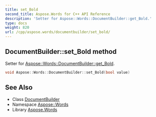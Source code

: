 ```yaml
---
title: set_Bold
second_title: Aspose.Words for C++ API Reference
description: 'Setter for Aspose::Words::DocumentBuilder::get_Bold.'
type: docs
weight: 820
url: /cpp/aspose.words/documentbuilder/set_bold/
---
```

## DocumentBuilder::set_Bold method


Setter for [Aspose::Words::DocumentBuilder::get_Bold](../get_bold/).

```cpp
void Aspose::Words::DocumentBuilder::set_Bold(bool value)
```

## See Also

* Class [DocumentBuilder](../)
* Namespace [Aspose::Words](../../)
* Library [Aspose.Words](../../../)
